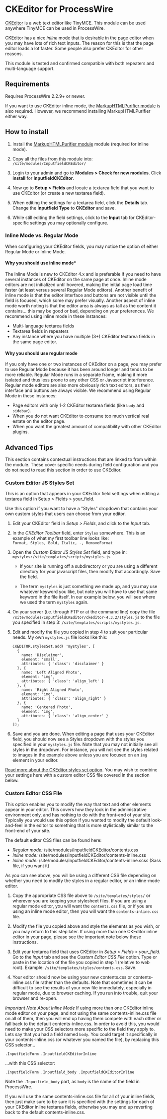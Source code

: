 # CKEditor for ProcessWire

[CKEditor](http://ckeditor.com/) is a web text editor like TinyMCE. 
This module can be used anywhere TinyMCE can be used in ProcessWire. 

CKEditor has a nice *inline* mode that is desirable in the page editor 
when you may have lots of rich text inputs. The reason for this is 
that the page editor loads a lot faster. Some people also prefer 
CKEditor for other reasons. 

This module is tested and confirmed compatible with both repeaters and 
multi-language support. 

## Requirements

Requires ProcessWire 2.2.9+ or newer. 

If you want to use CKEditor inline mode, the [MarkupHTMLPurifier module](https://github.com/ryancramerdesign/MarkupHTMLPurifier) 
is also required. However, we recommend installing MarkupHTMLPurifier either way. 


## How to install

1. Install the [MarkupHTMLPurifier module](https://github.com/ryancramerdesign/MarkupHTMLPurifier) 
   module (required for inline mode).

2. Copy all the files from this module into: `/site/modules/InputfieldCKEditor/` 

3. Login to your admin and go to **Modules > Check for new modules**. 
   Click **install** for **InputfieldCKEditor**. 

4. Now go to **Setup > Fields** and locate a textarea field that you want 
   to use CKEditor (or create a new textarea field).

5. When editing the settings for a textarea field, click the **Details** tab. 
   Change the **Inputfield Type** to **CKEditor** and save.

6. While still editing the field settings, click to the **Input** tab for 
   CKEditor-specific settings you may optionally configure. 


### Inline Mode vs. Regular Mode

When configuring your CKEditor fields, you may notice the option of either Regular 
Mode or Inline Mode. 

#### Why you should use inline mode*
The Inline Mode is new to CKEditor 4.x and is preferable if
you need to have several instances of CKEditor on the same page at once. Inline
mode editors are not initialized until hovered, making the initial page load time
faster (at least versus several Regular Mode editors). Another benefit of inline 
mode is that the editor interface and buttons are not visible until the field is 
focused, which some may prefer visually. Another aspect of inline mode worth 
noting is that the editor area is always as tall as the content it contains... 
this may be good or bad, depending on your preferences. We recommend using 
inline mode in these instances:

- Multi-language textarea fields
- Textarea fields in repeaters
- Any instance where you have multiple (3+) CKEditor textarea fields
  in the same page editor. 


#### Why you should use regular mode
If you only have one or two instances of CKEditor on a page, you may prefer to 
use Regular Mode because it has been around longer and tends to be more reliable. 
Regular Mode runs in a separate frame, making it more isolated and thus less prone 
to any other CSS or Javascript interference. Regular mode editors are also more
obviously rich text editors, as their interface and buttons are always visible. 
We recommend using Regular Mode in these instances:

- Page editors with only 1-2 CKEditor textarea fields (like `body` and `sidebar`). 
- When you do not want CKEditor to consume too much vertical real estate on the editor page.
- When you want the greatest amount of compatibility with other CKEditor plugins. 


## Advanced Tips

This section contains contextual instructions that are linked to from 
within the module. These cover specific needs during field configuration
and you do not need to read this section in order to use CKEditor. 


### Custom Editor JS Styles Set

This is an option that appears in your CKEditor field settings when editing
a textarea field in Setup > Fields > your_field. 

Use this option if you want to have a "Styles" dropdown that contains your 
own custom styles that users can choose from your editor. 

1. Edit your CKEditor field in *Setup > Fields*, and click to the *Input* tab.

2. In the *CKEditor Toolbar* field, enter `Styles` somewhere. This is an example
   of what my first toolbar line looks like:  
   `Format, Styles, Bold, Italic, -, RemoveFormat`

3. Open the *Custom Editor JS Styles Set* field, and type in:
   `mystyles:/site/templates/scripts/mystyles.js`

   - If your site is running off a subdirectory or you are using a different
     directory for your javascript files, then modify that accordingly. 
     Save the field. 

   - The term `mystyles` is just something we made up, and you
     may use whatever keyword you like, but note you will have to use that same
     keyword in the file itself. In our example below, you will see where we 
     used the term `mystyles` again.

4. On your server (i.e. through FTP or at the command line) copy the file
   `/site/modules/InputfieldCKEditor/ckeditor-4.3.2/styles.js` to the file 
   you specified in step 3: `/site/templates/scripts/mystyles.js`. 

5. Edit and modify the file you copied in step 4 to suit your particular 
   needs. My own `mystyles.js` file looks like this: 
   ````
   CKEDITOR.stylesSet.add( 'mystyles', [ 
     { 
       name: 'Disclaimer', 
       element: 'small', 
       attributes: { 'class': 'disclaimer' } 
     }, {
       name: 'Left Aligned Photo',
       element: 'img',
       attributes: { 'class': 'align_left' }
     }, {
       name: 'Right Aligned Photo',
       element: 'img',
       attributes: { 'class': 'align_right' }
     }, {
       name: 'Centered Photo',
       element: 'img',
       attributes: { 'class': 'align_center' }
     }
   ]); 
   ````

6. Save and you are done. When editing a page that uses your CKEditor
   field, you should now see a Styles dropdown with the styles you 
   specified in your `mystyles.js` file. Note that you may not 
   initially see all styles in the dropdown. For instance, you will not
   see the styles related to images in the example above unless you are
   focused on an `img` element in your editor. 

[Read more about the CKEditor styles set option](http://docs.ckeditor.com/#!/api/CKEDITOR.config-cfg-stylesSet). 
You may wish to combine your settings here with a custom editor CSS file
covered in the section below. 


### Custom Editor CSS File

This option enables you to modify the way that text and other elements 
appear in your editor. This covers how they look in the administrative
environment only, and has nothing to do with the front-end of your site.
Typically you would use this option if you wanted to modify the default
look-and-feel in the editor to something that is more stylistically 
similar to the front-end of your site. 

The default editor CSS files can be found here:

- *Regular mode:* /site/modules/InputfieldCKEditor/contents.css
- *Inline mode:* /site/modules/InputfieldCKEditor/contents-inline.css
- *Inline mode:* /site/modules/InputfieldCKEditor/contents-inline.scss 
  (Sass file, if you want it)

As you can see above, you will be using a different CSS file depending
on whether you need to modify the styles in a regular editor, or an
inline-mode editor. 

1. Copy the appropriate CSS file above to `/site/templates/styles/` or 
   wherever you are keeping your stylesheet files. If you are using a
   regular mode editor, you will want the `contents.css` file, or if you
   are using an inline mode editor, then you will want the
  `contents-inline.css` file. 

2. Modify the file you copied above and style the elements as you wish,
   or you may return to this step later. If using more than one CKEditor
   inline editor in your page, please see the important note below these
   instructions. 

3. Edit your textarea field that uses CKEditor in *Setup > Fields > your_field*.
   Go to the *Input* tab and see the *Custom Editor CSS File* option. Type
   or paste in the location of the file you copied in step 1 (relative 
   to web root). Example: `/site/templates/styles/contents.css`. Save. 

4. Your editor should now be using your new contents.css or
   contents-inline.css file rather than the defaults. Note that sometimes it
   can be difficult to see the results of your new file immediately, 
   especially in regular mode, due to browser caching. If you run into trouble,
   quit your browser and re-open. 

*Important Note About Inline Mode*
If using more than one CKEditor inline mode editor on your page, and 
not using the same contents-inline.css file on all of them, then you
will end up having them compete with each other or fall back to the 
default contents-inline.css. In order to avoid this, you would need
to make your CSS selectors more specific to the field they apply to.
Lets say that you had a field named `body`. You could target it specifically
in your contents-inline.css (or whatever you named the file), by replacing 
this CSS selector...
```
.InputfieldForm .InputfieldCKEditorInline 
```
...with this CSS selector:
```
.InputfieldForm .Inputfield_body .InputfieldCKEditorInline 
```
Note the `.Inputfield_body` part, as `body` is the name of the field 
in ProcessWire. 

If you will use the same contents-inline.css file for all of your
inline fields, then just make sure to be sure it is specified with 
the settings for each of your CKEditor inline textarea fields, otherwise
you may end up reverting back to the default contents-inline.css.
  
